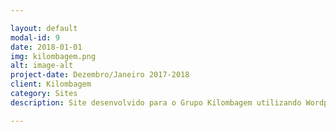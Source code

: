 ```yaml
---

layout: default
modal-id: 9
date: 2018-01-01
img: kilombagem.png
alt: image-alt
project-date: Dezembro/Janeiro 2017-2018
client: Kilombagem
category: Sites
description: Site desenvolvido para o Grupo Kilombagem utilizando Wordpress + Woocomerce. Linkdireto para o site <a href="https://kilombagem.net.br">Kilombagem.net.br</a>.

---
```


